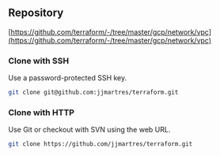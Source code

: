 ## Repository

[https://github.com/terraform/-/tree/master/gcp/network/vpc](https://github.com/terraform/-/tree/master/gcp/network/vpc)

### Clone with SSH
Use a password-protected SSH key.
```bash
git clone git@github.com:jjmartres/terraform.git
```

###  Clone with HTTP
Use Git or checkout with SVN using the web URL.
```bash
git clone https://github.com/jjmartres/terraform.git
```